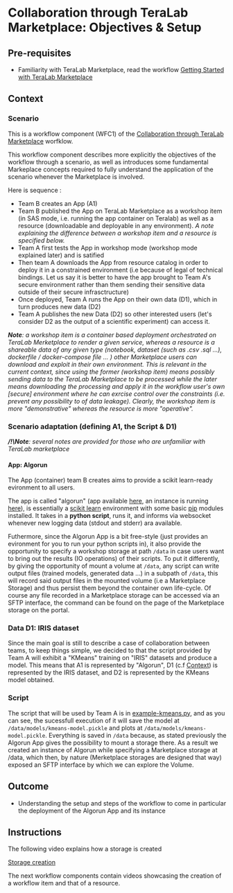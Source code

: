 
# Collaboration through TeraLab Marketplace: Objectives & Setup

## Pre-requisites

* Familiarity with TeraLab Marketplace, read the workflow [Getting Started with TeraLab Marketplace]()

## Context

### Scenario

This is a workflow component (WFC1) of the [Collaboration through TeraLab Marketplace](../) worfklow.

This workflow component describes more explicitly the objectives of the workflow through a scenario, as well as introduces some fundamental Markeplace concepts required to fully understand the application of the scenario whenever the Marketplace is involved.

Here is sequence :
* Team B creates an App (A1)
* Team B published the App on TeraLab Marketplace as a workshop item (in SAS mode, i.e. running the app container on Teralab) as well as a resource (downloadable and deployable in any environment). _A note explaining the difference between a workshop item and a resource is specified below._
* Team A first tests the App in workshop mode (workshop mode explained later) and is satified
* Then team A downloads the App from resource catalog in order to deploy it in a constrained environment (i.e because of legal of technical bindings. Let us say it is better to have the app brought to Team A's secure environment rather than them sending their sensitive data outside of their secure infrasctructure) 
* Once deployed, Team A runs the App on their own data (D1), which in turn produces new data (D2) 
* Team A publishes the new Data (D2) so other interested users (let's consider D2 as the output of a scientific experiment) can access it.

_**Note**: a workshop item is a container based deployment orchestrated on TeraLab Merketplace to render a given service, whereas a resource is a shareable data of any given type (notebook, dataset (such as .csv .sql ...), dockerfile / docker-compose file ... ) other Marketplace users can download and exploit in their own environment. This is relevant in the current context, since using the former (workshop item) means possibly sending data to the TeraLab Marketplace to be processed while the later means downloading the processing and apply it in the workflow user's own [secure] environment where he can exrcise control over the constraints (i.e. prevent any possibility to of data leakage). Clearly, the workshop item is more "demonstrative" whereas the resource is more "operative"._

### Scenario adaptation (defining A1, the Script & D1)

_**/!\Note**: several notes are provided for those who are unfamiliar with TeraLab marketplace_

#### App: Algorun

The App (container) team B creates aims to provide a scikit learn-ready evironment to all users.

The app is called "algorun" (app available [here](https://ws67-af-portal.tl.teralab-datascience.fr/workshop/items/5fb633ea4f5aa7013ddae944), an instance is running [here](https://ws67-af-portal.tl.teralab-datascience.fr/workshop/items/5fbd1a6d4f5aa7013ddae94a)), is essentially a [scikit learn]() environment with some basic [pip]() modules installed. It takes in a **python script**, runs it, and informs via websocket whenever new logging data (stdout and stderr) ara available. 

Futhermore, since the Algorun App is a bit free-style (just provides an evironment for you to run your python scripts in), it also provide the opportunity to specify a workshop storage at path <code>/data</code> in case users want to bring out the results (IO operations) of their scripts. To put it differently, by giving the opportunity of mount a volume at <code>/data</code>, any script can write output files (trained models, generated data ...) in a subpath of <code>/data</code>, this will record said output files in the mounted volume (i.e a Marketplace Storage) and thus persist them beyond the container own life-cycle. Of course any file recorded in a Marketplace storage can be accessed via an SFTP interface, the command can be found on the page of the Marketplace storage on the portal.

### Data D1: IRIS dataset

Since the main goal is still to describe a case of collaboration between teams, to keep things simple, we decided to that the script provided by Team A will exhibit a "KMeans" training on "IRIS" datasets and produce a model.
This means that A1 is represented by "Algorun", D1 (c.f [Context](#context)) is represented by the IRIS dataset, and D2 is represented by the KMeans model obtained.

### Script 

The script that will be used by Team A is in [example-kmeans.py](./example-kmeans.py), and as you can see, the sucessfull execution of it will save the model at <code>/data/models/kmeans-model.pickle</code> and plots at <code>/data/models/kmeans-model.pickle</code>. Everything is saved in <code>/data</code> because, as stated previously the Algorun App gives the possibility to mount a storage there. As a result we created an instance of Algorun while specifying a Marketplace storage at /data, which then, by nature (Merketplace storages are designed that way) exposed an SFTP interface by which we can explore the Volume.




## Outcome

* Understanding the setup and steps of the workflow to come in particular the deployment of the Algorun App and its instance

## Instructions

The following video explains how a storage is created

<!-- [![Storage creation](https://www.youtube.com/vi/TwB0Ay51R_w/0.jpg)](https://www.youtube.com/watch?v=TwB0Ay51R_w) -->

[Storage creation](https://www.youtube.com/watch?v=TwB0Ay51R_w)

The next workflow components contain videos showcasing the creation of a workflow item and that of a resource. 
